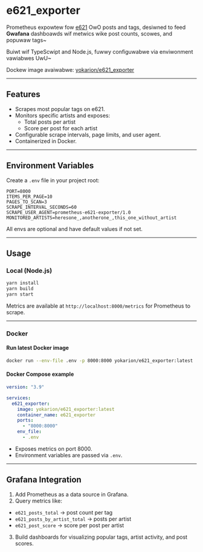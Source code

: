 # e621_exporter

Prometheus expowtew fow [e621](https://e621.net) OwO posts and tags, desiwned to feed **Gwafana** dashboawds wif metwics wike post counts, scowes, and popuwaw tags~

Buiwt wif TypeScwipt and Node.js, fuwwy configuwabwe via enviwonment vawiabwes UwU~

Dockew image avaiwabwe: [yokarion/e621_exporter](https://hub.docker.com/r/yokarion/e621_exporter)

---

## Features

- Scrapes most popular tags on e621.
- Monitors specific artists and exposes:
  - Total posts per artist
  - Score per post for each artist
- Configurable scrape intervals, page limits, and user agent.
- Containerized in Docker.

---

## Environment Variables

Create a `.env` file in your project root:

```dotenv
PORT=8000
ITEMS_PER_PAGE=10
PAGES_TO_SCAN=3
SCRAPE_INTERVAL_SECONDS=60
SCRAPE_USER_AGENT=prometheus-e621-exporter/1.0
MONITORED_ARTISTS=heresone_,anotherone_,this_one_without_artist
```

All envs are optional and have default values if not set.

---

## Usage

### Local (Node.js)

```bash
yarn install
yarn build
yarn start
```

Metrics are available at `http://localhost:8000/metrics` for Prometheus to scrape.

---

### Docker

#### Run latest Docker image

```bash
docker run --env-file .env -p 8000:8000 yokarion/e621_exporter:latest
```

#### Docker Compose example

```yaml
version: "3.9"

services:
  e621_exporter:
    image: yokarion/e621_exporter:latest
    container_name: e621_exporter
    ports:
      - "8000:8000"
    env_file:
      - .env
```

- Exposes metrics on port 8000.
- Environment variables are passed via `.env`.

---

## Grafana Integration

1. Add Prometheus as a data source in Grafana.
2. Query metrics like:

- `e621_posts_total` -> post count per tag
- `e621_posts_by_artist_total` -> posts per artist
- `e621_post_score` -> score per post per artist

3. Build dashboards for visualizing popular tags, artist activity, and post scores.
